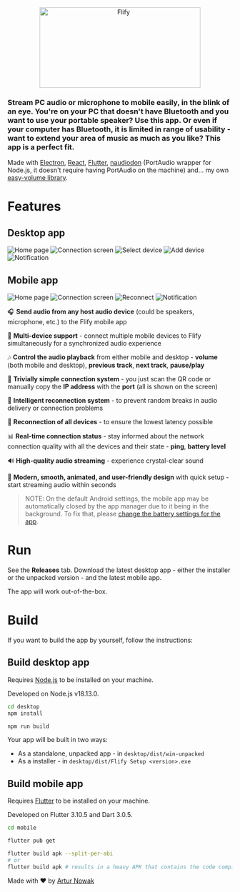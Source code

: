 <div align="center">
    <img src="./assets/Flify-full.png" width="360px" height="180px" alt="Flify">
</div>

### Stream PC audio or microphone to mobile easily, in the blink of an eye. You're on your PC that doesn't have Bluetooth and you want to use your portable speaker? Use this app. Or even if your computer has Bluetooth, it is limited in range of usability - want to extend your area of music as much as you like? This app is a perfect fit.

Made with [Electron](https://www.electronjs.org/), [React](https://react.dev/), [Flutter](https://flutter.dev/), [naudiodon](https://www.npmjs.com/package/naudiodon) (PortAudio wrapper for Node.js, it doesn't require having PortAudio on the machine) and... my own [easy-volume library](https://github.com/Arciiix/easy-volume).

# Features

## Desktop app

![Home page](assets/screenshots/desktop_init.png "Home page")
![Connection screen](assets/screenshots/desktop_main.png "Connection screen")
![Select device](assets/screenshots/desktop_select_device.png "Select device")
![Add device](assets/screenshots/desktop_in_connection.png "Add device")
![Notification](assets/screenshots/desktop_notification.png "Notification")


## Mobile app
![Home page](assets/screenshots/mobile_main.jpg "Home page")
![Connection screen](assets/screenshots/mobile_connection.jpg "Connection screen")
![Reconnect](assets/screenshots/mobile_reconnect.jpg "Reconnect")
![Notification](assets/screenshots/mobile_notification.jpg "Notification")


🎧 **Send audio from any host audio device** (could be speakers, microphone, etc.) to the Flify mobile app

👥 **Multi-device support** - connect multiple mobile devices to Flify simultaneously for a synchronized audio experience

🎶 **Control the audio playback** from either mobile and desktop - **volume** (both mobile and desktop), **previous track**, **next track**, **pause/play**

🔗 **Trivially simple connection system** - you just scan the QR code or manually copy the **IP address** with the **port** (all is shown on the screen)

🔄 **Intelligent reconnection system** - to prevent random breaks in audio delivery or connection problems

📡 **Reconnection of all devices** - to ensure the lowest latency possible

📊 **Real-time connection status** - stay informed about the network connection quality with all the devices and their state - **ping**, **battery level**

🔊 **High-quality audio streaming** - experience crystal-clear sound

🎨 **Modern, smooth, animated, and user-friendly design** with quick setup - start streaming audio within seconds


> NOTE: On the default Android settings, the mobile app may be automatically closed by the app manager due to it being in the background. To fix that, please [change the battery settings for the app](https://dontkillmyapp.com/).

# Run
See the **Releases** tab. 
Download the latest desktop app - either the installer or the unpacked version - and the latest mobile app.

The app will work out-of-the-box.

# Build
If you want to build the app by yourself, follow the instructions:

## Build desktop app
Requires [Node.js](https://nodejs.org/en) to be installed on your machine.

Developed on Node.js v18.13.0.

```bash
cd desktop
npm install

npm run build
```
Your app will be built in two ways:
* As a standalone, unpacked app - in ```desktop/dist/win-unpacked```
* As a installer - in ```desktop/dist/Flify Setup <version>.exe```


## Build mobile app
Requires [Flutter](https://flutter.dev/) to be installed on your machine.

Developed on Flutter 3.10.5 and Dart 3.0.5.

```bash
cd mobile

flutter pub get

flutter build apk --split-per-abi
# or
flutter build apk # results in a heavy APK that contains the code compiled for all the target ABIs, not preferred

```


Made with ❤️ by [Artur Nowak](https://github.com/Arciiix)